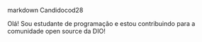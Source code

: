 markdown
Candidocod28

Olá! Sou estudante de programação e estou contribuindo para a comunidade open source da DIO!